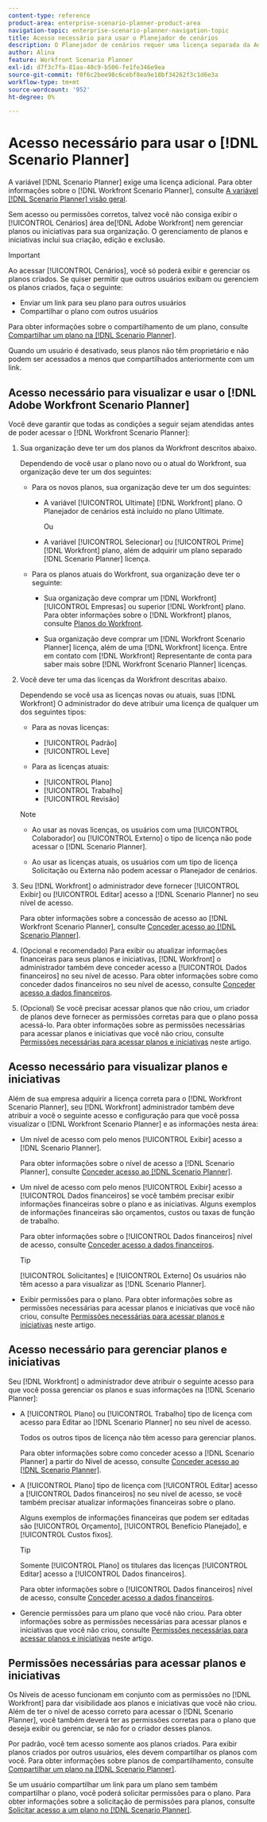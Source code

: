 ```yaml
---
content-type: reference
product-area: enterprise-scenario-planner-product-area
navigation-topic: enterprise-scenario-planner-navigation-topic
title: Acesso necessário para usar o Planejador de cenários
description: O Planejador de cenários requer uma licença separada da Adobe Workfront e acesso adicional.
author: Alina
feature: Workfront Scenario Planner
exl-id: d7f3c7fa-81aa-40c9-b506-fe1fe346e9ea
source-git-commit: f0f6c2bee98c6cebf8ea9e18bf34262f3c1d6e3a
workflow-type: tm+mt
source-wordcount: '952'
ht-degree: 0%

---
```


# Acesso necessário para usar o [!DNL Scenario Planner]

A variável [!DNL Scenario Planner] exige uma licença adicional. Para obter informações sobre o [!DNL Workfront Scenario Planner], consulte [A variável [!DNL Scenario Planner] visão geral](../scenario-planner/scenario-planner-overview.md).

<!--
might need to add information about the permissions to plans/ initiatives if those will be coming later?
-->

Sem acesso ou permissões corretos, talvez você não consiga exibir o [!UICONTROL Cenários] área de[!DNL  Adobe Workfront] nem gerenciar planos ou iniciativas para sua organização. O gerenciamento de planos e iniciativas inclui sua criação, edição e exclusão.

>[!IMPORTANT]
>
>Ao acessar [!UICONTROL Cenários], você só poderá exibir e gerenciar os planos criados. Se quiser permitir que outros usuários exibam ou gerenciem os planos criados, faça o seguinte:
>
>* Enviar um link para seu plano para outros usuários
>* Compartilhar o plano com outros usuários
>
>  Para obter informações sobre o compartilhamento de um plano, consulte [Compartilhar um plano na [!DNL Scenario Planner]](../scenario-planner/share-a-plan.md).
>
>Quando um usuário é desativado, seus planos não têm proprietário e não podem ser acessados a menos que compartilhados anteriormente com um link.

## Acesso necessário para visualizar e usar o [!DNL Adobe Workfront Scenario Planner]

Você deve garantir que todas as condições a seguir sejam atendidas antes de poder acessar o [!DNL Workfront Scenario Planner]:

1. Sua organização deve ter um dos planos da Workfront descritos abaixo.

   Dependendo de você usar o plano novo ou o atual do Workfront, sua organização deve ter um dos seguintes:

   * Para os novos planos, sua organização deve ter um dos seguintes:

      * A variável [!UICONTROL Ultimate] [!DNL Workfront] plano. O Planejador de cenários está incluído no plano Ultimate.

        Ou

      * A variável [!UICONTROL Selecionar] ou [!UICONTROL Prime] [!DNL Workfront] plano, além de adquirir um plano separado [!DNL Scenario Planner] licença.

   * Para os planos atuais do Workfront, sua organização deve ter o seguinte:

      * Sua organização deve comprar um [!DNL Workfront] [!UICONTROL Empresas] ou superior [!DNL Workfront] plano. Para obter informações sobre o [!DNL Workfront] planos, consulte [Planos do Workfront](https://workfront.com/plans).

      * Sua organização deve comprar um [!DNL Workfront Scenario Planner] licença, além de uma [!DNL Workfront] licença. Entre em contato com [!DNL Workfront] Representante de conta para saber mais sobre [!DNL Workfront Scenario Planner] licenças.

1. Você deve ter uma das licenças da Workfront descritas abaixo.

   Dependendo se você usa as licenças novas ou atuais, suas [!DNL Workfront] O administrador do deve atribuir uma licença de qualquer um dos seguintes tipos:

   * Para as novas licenças:
      * [!UICONTROL Padrão]
      * [!UICONTROL Leve]

   * Para as licenças atuais:

      * [!UICONTROL Plano]
      * [!UICONTROL Trabalho]
      * [!UICONTROL Revisão]

   >[!NOTE]
   > 
   >* Ao usar as novas licenças, os usuários com uma [!UICONTROL Colaborador] ou [!UICONTROL Externo] o tipo de licença não pode acessar o [!DNL Scenario Planner].
   >
   >* Ao usar as licenças atuais, os usuários com um tipo de licença Solicitação ou Externa não podem acessar o Planejador de cenários.

1. Seu [!DNL Workfront] o administrador deve fornecer [!UICONTROL Exibir] ou [!UICONTROL Editar] acesso a [!DNL Scenario Planner] no seu nível de acesso.

   Para obter informações sobre a concessão de acesso ao [!DNL Workfront Scenario Planner], consulte [Conceder acesso ao [!DNL Scenario Planner]](../administration-and-setup/add-users/configure-and-grant-access/grant-access-sp.md).

1. (Opcional e recomendado) Para exibir ou atualizar informações financeiras para seus planos e iniciativas, [!DNL Workfront] o administrador também deve conceder acesso a [!UICONTROL Dados financeiros] no seu nível de acesso. Para obter informações sobre como conceder dados financeiros no seu nível de acesso, consulte [Conceder acesso a dados financeiros](../administration-and-setup/add-users/configure-and-grant-access/grant-access-financial.md).

1. (Opcional) Se você precisar acessar planos que não criou, um criador de planos deve fornecer as permissões corretas para que o plano possa acessá-lo. Para obter informações sobre as permissões necessárias para acessar planos e iniciativas que você não criou, consulte [Permissões necessárias para acessar planos e iniciativas](#permissions-needed-to-access-plans-and-initiatives) neste artigo.

<!--this used to be true but not anymore:
  <li data-mc-conditions="QuicksilverOrClassic.Draft mode"> <p>(NOTE: this is no longer needed) </p> <p>Your Workfront administrator must assign you a layout template that includes the Scenarios area in the Main Menu. </p> <p>For information about customizing the Main Menu in a layout template, see <a href="../administration-and-setup/customize-workfront/use-layout-templates/customize-main-menu.md" class="MCXref xref" xrefformat="{para}">Customize the Main Menu using a layout template</a>. </p> <p>For information about assigning users to a Layout Template, see <a href="../administration-and-setup/customize-workfront/use-layout-templates/assign-users-to-layout-template.md" class="MCXref xref" xrefformat="{para}">Assign users to a layout template</a>.</p> </li>
  -->

## Acesso necessário para visualizar planos e iniciativas

Além de sua empresa adquirir a licença correta para o [!DNL Workfront Scenario Planner], seu [!DNL Workfront] administrador também deve atribuir a você o seguinte acesso e configuração para que você possa visualizar o [!DNL Workfront Scenario Planner] e as informações nesta área:

* Um nível de acesso com pelo menos [!UICONTROL Exibir] acesso a [!DNL Scenario Planner].

  Para obter informações sobre o nível de acesso a [!DNL Scenario Planner], consulte [Conceder acesso ao [!DNL Scenario Planner]](../administration-and-setup/add-users/configure-and-grant-access/grant-access-sp.md).

* Um nível de acesso com pelo menos [!UICONTROL Exibir] acesso a [!UICONTROL Dados financeiros] se você também precisar exibir informações financeiras sobre o plano e as iniciativas. Alguns exemplos de informações financeiras são orçamentos, custos ou taxas de função de trabalho.

  Para obter informações sobre o [!UICONTROL Dados financeiros] nível de acesso, consulte [Conceder acesso a dados financeiros](../administration-and-setup/add-users/configure-and-grant-access/grant-access-financial.md).

  >[!TIP]
  >
  >[!UICONTROL Solicitantes] e [!UICONTROL Externo] Os usuários não têm acesso a para visualizar as [!DNL Scenario Planner].

* Exibir permissões para o plano. Para obter informações sobre as permissões necessárias para acessar planos e iniciativas que você não criou, consulte [Permissões necessárias para acessar planos e iniciativas](#permissions-needed-to-access-plans-and-initiatives) neste artigo.

## Acesso necessário para gerenciar planos e iniciativas

Seu [!DNL Workfront] o administrador deve atribuir o seguinte acesso para que você possa gerenciar os planos e suas informações na [!DNL Scenario Planner]:

* A [!UICONTROL Plano] ou [!UICONTROL Trabalho] tipo de licença com acesso para Editar ao [!DNL Scenario Planner] no seu nível de acesso.

  Todos os outros tipos de licença não têm acesso para gerenciar planos.

  Para obter informações sobre como conceder acesso a [!DNL Scenario Planner] a partir do Nível de acesso, consulte [Conceder acesso ao [!DNL Scenario Planner]](../administration-and-setup/add-users/configure-and-grant-access/grant-access-sp.md).

* A [!UICONTROL Plano] tipo de licença com [!UICONTROL Editar] acesso a [!UICONTROL Dados financeiros] no seu nível de acesso, se você também precisar atualizar informações financeiras sobre o plano.

  Alguns exemplos de informações financeiras que podem ser editadas são [!UICONTROL Orçamento], [!UICONTROL Benefício Planejado], e [!UICONTROL Custos fixos].

  >[!TIP]
  >
  >Somente [!UICONTROL Plano] os titulares das licenças [!UICONTROL Editar] acesso a [!UICONTROL Dados financeiros].

  Para obter informações sobre o [!UICONTROL Dados financeiros] nível de acesso, consulte [Conceder acesso a dados financeiros](../administration-and-setup/add-users/configure-and-grant-access/grant-access-financial.md).

* Gerencie permissões para um plano que você não criou. Para obter informações sobre as permissões necessárias para acessar planos e iniciativas que você não criou, consulte [Permissões necessárias para acessar planos e iniciativas](#permissions-needed-to-access-plans-and-initiatives) neste artigo.

## Permissões necessárias para acessar planos e iniciativas

Os Níveis de acesso funcionam em conjunto com as permissões no [!DNL Workfront] para dar visibilidade aos planos e iniciativas que você não criou. Além de ter o nível de acesso correto para acessar o [!DNL Scenario Planner], você também deverá ter as permissões corretas para o plano que deseja exibir ou gerenciar, se não for o criador desses planos.

Por padrão, você tem acesso somente aos planos criados. Para exibir planos criados por outros usuários, eles devem compartilhar os planos com você. Para obter informações sobre planos de compartilhamento, consulte [Compartilhar um plano na [!DNL Scenario Planner]](../scenario-planner/share-a-plan.md).

Se um usuário compartilhar um link para um plano sem também compartilhar o plano, você poderá solicitar permissões para o plano. Para obter informações sobre a solicitação de permissões para planos, consulte [Solicitar acesso a um plano no [!DNL Scenario Planner]](../scenario-planner/request-access-to-plan.md).

